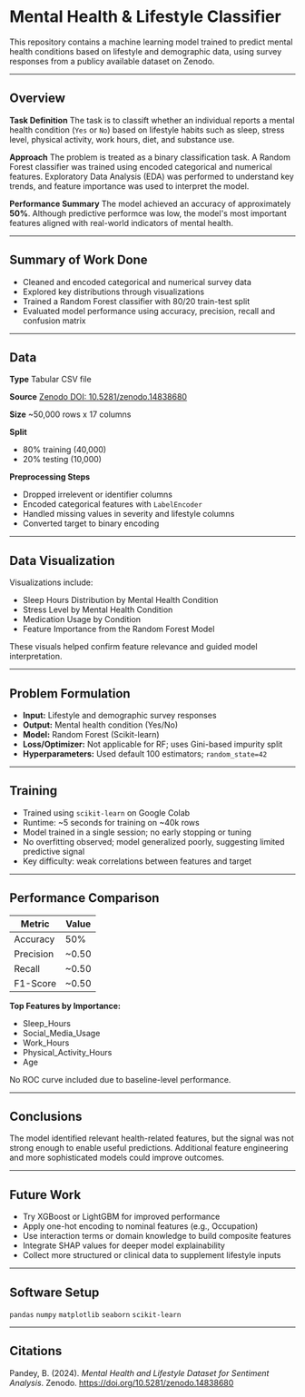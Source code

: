 # Mental Health & Lifestyle Classifier

This repository contains a machine learning model trained to predict mental health conditions based on lifestyle and demographic data, using survey responses from a publicy available dataset on Zenodo.

---

## Overview

**Task Definition**
The task is to classift whether an individual reports a mental health condition (`Yes` or `No`) based on lifestyle habits such as sleep, stress level, physical activity, work hours, diet, and substance use.

**Approach**
The problem is treated as a binary classification task. A Random Forest classifier was trained using encoded categorical and numerical features. Exploratory Data Analysis (EDA) was performed to understand key trends, and feature importance was used to interpret the model.

**Performance Summary**
The model achieved an accuracy of approximately **50%**. Although predictive performce was low, the model's most important features aligned with real-world indicators of mental health.

---

## Summary of Work Done

- Cleaned and encoded categorical and numerical survey data
- Explored key distributions through visualizations
- Trained a Random Forest classifier with 80/20 train-test split
- Evaluated model performance using accuracy, precision, recall and confusion matrix

---

## Data

**Type**
Tabular CSV file

**Source**
[Zenodo DOI: 10.5281/zenodo.14838680](https://doi.org/10.5281/zenodo.14838680)

**Size**
~50,000 rows x 17 columns

**Split**
- 80% training (40,000)
- 20% testing (10,000)

**Preprocessing Steps**
- Dropped irrelevent or identifier columns
- Encoded categorical features with `LabelEncoder`
- Handled missing values in severity and lifestyle columns
- Converted target to binary encoding

--- 

## Data Visualization

Visualizations include:

- Sleep Hours Distribution by Mental Health Condition
- Stress Level by Mental Health Condition
- Medication Usage by Condition
- Feature Importance from the Random Forest Model

These visuals helped confirm feature relevance and guided model interpretation.

---

## Problem Formulation

- **Input:** Lifestyle and demographic survey responses
- **Output:** Mental health condition (Yes/No)
- **Model:** Random Forest (Scikit-learn)
- **Loss/Optimizer:** Not applicable for RF; uses Gini-based impurity split
- **Hyperparameters:** Used default 100 estimators; `random_state=42`

---

## Training

- Trained using `scikit-learn` on Google Colab
- Runtime: ~5 seconds for training on ~40k rows
- Model trained in a single session; no early stopping or tuning
- No overfitting observed; model generalized poorly, suggesting limited predictive signal
- Key difficulty: weak correlations between features and target

--- 

## Performance Comparison

| Metric     | Value  |
|------------|--------|
| Accuracy   | 50%    |
| Precision  | ~0.50  |
| Recall     | ~0.50  |
| F1-Score   | ~0.50  |

**Top Features by Importance:**
- Sleep_Hours
- Social_Media_Usage
- Work_Hours
- Physical_Activity_Hours
- Age

No ROC curve included due to baseline-level performance.

---

## Conclusions

The model identified relevant health-related features, but the signal was not strong enough to enable useful predictions. Additional feature engineering and more sophisticated models could improve outcomes.

---

## Future Work

- Try XGBoost or LightGBM for improved performance
- Apply one-hot encoding to nominal features (e.g., Occupation)
- Use interaction terms or domain knowledge to build composite features
- Integrate SHAP values for deeper model explainability
- Collect more structured or clinical data to supplement lifestyle inputs

---

## Software Setup
`pandas`
`numpy`
`matplotlib`
`seaborn`
`scikit-learn`

---

## Citations
Pandey, B. (2024). *Mental Health and Lifestyle Dataset for Sentiment Analysis*. Zenodo. https://doi.org/10.5281/zenodo.14838680
